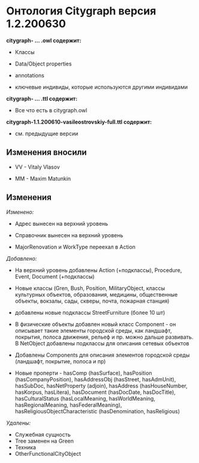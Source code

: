 # Онтология Citygraph версия 1.2.200630

**citygraph- ... .owl содержит:**

- Классы

- Data/Object properties

- annotations

- ключевые индивиды, которые используются другими индивидами

**citygraph-  ... .ttl содержит:**

- Все что есть в citygraph.owl

**citygraph-1.1.200610-vasileostrovskiy-full.ttl содержит:**

- см. предыдущие версии


## Изменения вносили

- VV - Vitaly Vlasov

- MM - Maxim Matunkin

## Изменения

*Изменено:*

- Адрес вынесен на верхний уровень

- Справочник вынесен на верхний уровень

- MajorRenovation и WorkType переехал в Action


*Добавлено:*

- На верхний уровень добавлены Action (+подклассы), Procedure, Event, Document (+подклассы)

- Новые классы (Gren, Bush, Position, MilitaryObject, классы культурных объектов, образования, медицины, общественные объекты, вокзалы, сады, скверы, почта, пожарная станция)

- добавлены новые подклассы StreetFurniture (более 10 шт)

- В физические объекты добавлен новый класс Component - он описывает такие элементы городской среды, как ландшафт, покрытия, полоса движения, рельеф и пр. можно дальше развивать. В NetObject добавлены подклассы для описания сетевых объектов

- Добавлены Components для описания элементов городской среды (ландшафт, покрытие, полоса и пр)

- Новые проперти -  hasComp (hasSurface), hasPosition (hasCompanyPosition), hasAddressObj (hasStreet, hasAdmUnit), hasSubDoc, hasNetProperty (adjoin), hasAddress (hasHouseNumber, hasKorpus, hasLitera), hasDocument (hasDocDate, hasDocTitle), hasCulturalStatus (hasLocalMeaning, hasWorldMeaning, hasRegionalMeaning, hasFederalMeaning), hasReligiousObjectCharacteristic (hasDenomination, hasReligious)

*Удалены:*

- Служебная сущность 
- Tree заменен на Green
- Техника
- OtherFunctionalCityObject